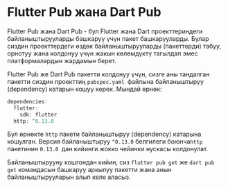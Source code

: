 # Flutter Pub жана Dart Pub

Flutter Pub жана Dart Pub - бул Flutter жана Dart проекттериндеги байланыштырууларды башкаруу үчүн пакет башкарууларды. Булар сиздин проекттердеги өздөк байланыштырууларды (пакеттерди) табуу, орнотуу жана колдонуу үчүн жакын көлөмдүктү тагылдап эмес платформалардын жардамын берет.

Flutter Pub же Dart Pub пакетти колдонуу үчүн, сизге аны тандалган пакетти сиздин проекттиң `pubspec.yaml `файлына байланыштыруу (dependency) катарын кошуу керек. Мындай өрнөк:
```dart
dependencies:
  flutter:
    sdk: flutter
  http: ^0.13.0
```
Бул өрнөкте `http` пакети байланыштыруу (dependency) катарына кошулган. Версия байланыштыруу `^0.13.0` белгилеги боюнча`http `пакетинин `0.13.0 `дан кийинги жокко чейинки нускасы колдонулат.

Байланыштырууну кошгондан кийин, сиз `flutter pub get` же `dart pub get` командасын башкаруу аркылуу пакетти жана анын байланыштырууларын алып келе аласыз.